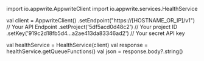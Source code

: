 import io.appwrite.AppwriteClient
import io.appwrite.services.HealthService

val client = AppwriteClient()
  .setEndpoint("https://[HOSTNAME_OR_IP]/v1") // Your API Endpoint
  .setProject('5df5acd0d48c2') // Your project ID
  .setKey('919c2d18fb5d4...a2ae413da83346ad2') // Your secret API key

val healthService = HealthService(client)
val response = healthService.getQueueFunctions()
val json = response.body?.string()